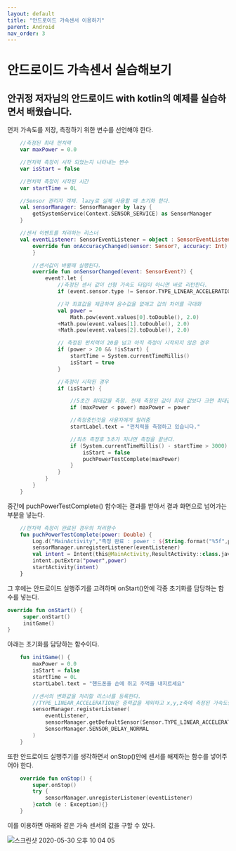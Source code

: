 ```yaml
---
layout: default
title: "안드로이드 가속센서 이용하기"
parent: Android
nav_order: 3
---
```


# 안드로이드 가속센서 실습해보기

## 안귀정 저자님의 안드로이드 with kotlin의 예제를 실습하면서 배웠습니다.

먼저 가속도를 저장, 측정하기 위한 변수를 선언해야 한다.

```kotlin
    //측정된 최대 펀치력
    var maxPower = 0.0

    //펀치력 측정이 시작 되었는지 나타내는 변수
    var isStart = false

    //펀치력 측정이 시작된 시간
    var startTime = 0L

    //Sensor 관리자 객체. lazy로 실제 사용할 때 초기화 한다.
    val sensorManager: SensorManager by lazy {
        getSystemService(Context.SENSOR_SERVICE) as SensorManager
    }

    //센서 이벤트를 처리하는 리스너
    val eventListener: SensorEventListener = object : SensorEventListener {
        override fun onAccuracyChanged(sensor: Sensor?, accuracy: Int) {
        }

        //센서값이 바뀔때 실행된다.
        override fun onSensorChanged(event: SensorEvent?) {
            event?.let {
                //측정된 센서 값이 선형 가속도 타입이 아니면 바로 리턴한다.
                if (event.sensor.type != Sensor.TYPE_LINEAR_ACCELERATION) return@let

                //각 죄표값을 제곱하여 음수값을 없애고 값의 차이를 극대화
                val power =
                    Math.pow(event.values[0].toDouble(), 2.0)
                +Math.pow(event.values[1].toDouble(), 2.0)
                +Math.pow(event.values[2].toDouble(), 2.0)

                // 측정된 펀치력이 20을 넘고 아직 측정이 시작되지 않은 경우
                if (power > 20 && !isStart) {
                    startTime = System.currentTimeMillis()
                    isStart = true
                }

                //측정이 시작된 경우
                if (isStart) {

                    //5초간 최대값을 측정. 현재 측정된 값이 최대 값보다 크면 최대값을 현재값으로 변경
                    if (maxPower < power) maxPower = power

                    //측정중인것을 사용자에게 알려줌
                    startLabel.text = "펀치력을 측정하고 있습니다."

                    //최초 측정후 3초가 지나면 측정을 끝낸다.
                    if (System.currentTimeMillis() - startTime > 3000) {
                        isStart = false
                        puchPowerTestComplete(maxPower)
                    }
                }
            }
        }
    }
```

중간에 puchPowerTestComplete() 함수에는 결과를 받아서 결과 화면으로 넘어가는 부분을 넣는다.
```kotlin
    //펀치력 측정이 완료된 경우의 처리함수
    fun puchPowerTestComplete(power: Double) {
        Log.d("MainActivity","측정 완료 : power : ${String.format("%5f",power)}")
        sensorManager.unregisterListener(eventListener)
        val intent = Intent(this@MainActivity,ResultActivity::class.java)
        intent.putExtra("power",power)
        startActivity(intent)
    }
```

그 후에는 안드로이드 실행주기를 고려하며 onStart()안에 각종 초기화를 담당하는 함수를 넣는다.

```kotlin
override fun onStart() {
     super.onStart()
     initGame()
}
```

아래는 초기화를 담당하는 함수이다.

```kotlin
    fun initGame() {
        maxPower = 0.0
        isStart = false
        startTime = 0L
        startLabel.text = "핸드폰을 손에 쥐고 주먹을 내지르세요"

        //센서의 변화값을 처리할 리스너를 등록한다.
        //TYPE_LINEAR_ACCELERATION은 중력값을 제외하고 x,y,z축에 측정된 가속도만 계산되어 나온다.
        sensorManager.registerListener(
            eventListener,
            sensorManager.getDefaultSensor(Sensor.TYPE_LINEAR_ACCELERATION),
            SensorManager.SENSOR_DELAY_NORMAL
        )
    }
```

또한 안드로이드 실행주기를 생각하면서 onStop()안에 센서를 해제하는 함수를 넣어주어야 한다.

```kotlin
    override fun onStop() {
        super.onStop()
        try {
            sensorManager.unregisterListener(eventListener)
        }catch (e : Exception){}
    }
```

이를 이용하면 아래와 같은 가속 센서의 값을 구할 수 있다.

![스크린샷 2020-05-30 오후 10 04 05](https://user-images.githubusercontent.com/16849874/83328938-988d3400-a2c1-11ea-8721-1b8968121abc.png)

